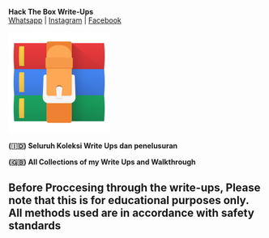 <p align="center">

<b>Hack The Box Write-Ups</b>
<br>
<a href="https://wa.me/6285246827575">Whatsapp</a> |
<a href="https://instagram.com/dito.hd">Instagram</a> |
<a href="https://github.com/RustScan/RustScan#-usage">Facebook</a>
<br>

<img src="assets/winrar.png" height=200px width=200px>

</p>

**(🇮🇩) Seluruh Koleksi Write Ups dan penelusuran**

**(🇬🇧) All Collections of my Write Ups and Walkthrough**

## Before Proccesing through the write-ups, Please note that this is for educational purposes only. All methods used are in accordance with safety standards
